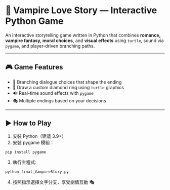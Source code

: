 # 🧛 Vampire Love Story — Interactive Python Game

An interactive storytelling game written in Python that combines **romance, vampire fantasy, moral choices**, and **visual effects** using `turtle`, sound via `pygame`, and player-driven branching paths.

---

## 🎮 Game Features

- 🧩 Branching dialogue choices that shape the ending  
- 💍 Draw a custom diamond ring using `turtle` graphics  
- 🔊 Real-time sound effects with `pygame`  
- 🎭 Multiple endings based on your decisions  


---

## ▶️ How to Play

1. 安裝 Python（建議 3.9+）
2. 安裝 pygame 模組：

```bash
pip install pygame
```

3. 執行主程式:
   
```bash
python final_VampireStory.py
```
4. 按照指示選擇文字分支，享受劇情互動 🎭




